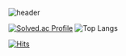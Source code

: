 ![header](https://capsule-render.vercel.app/api?type=waving&color=timeGradient&text=Welcome%20to%20Tayo's%20GitHub%20👋&animation=twinkling&fontSize=35&fontAlignY=40&fontAlign=70&height=250)

[![Solved.ac Profile](http://mazassumnida.wtf/api/generate_badge?boj=gch04407)](https://solved.ac/gch04407)
![Top Langs](https://github-readme-stats.vercel.app/api/top-langs/?username=tayo5712&layout=compact&theme=tokyonight)

[![Hits](https://hits.seeyoufarm.com/api/count/incr/badge.svg?url=https%3A%2F%2Fgithub.com%2Ftayo5712&count_bg=%2379C83D&title_bg=%23555555&icon=&icon_color=%23E7E7E7&title=hits&edge_flat=false)](https://hits.seeyoufarm.com)

